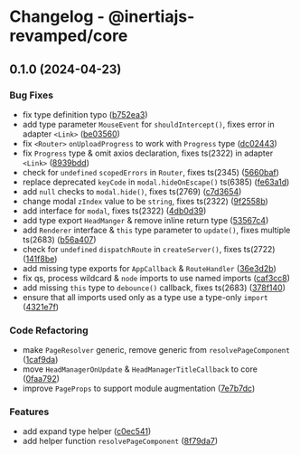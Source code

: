 # Changelog - @inertiajs-revamped/core

## 0.1.0 (2024-04-23)

### Bug Fixes

- fix type definition typo ([b752ea3](https://github.com/inertiajs-revamped/inertia/commit/b752ea3))
- add type parameter `MouseEvent` for `shouldIntercept()`, fixes error in adapter `<Link>` ([be03560](https://github.com/inertiajs-revamped/inertia/commit/be03560))
- fix `<Router>` `onUploadProgress` to work with `Progress` type ([dc02443](https://github.com/inertiajs-revamped/inertia/commit/dc02443))
- fix `Progress` type & omit axios declaration, fixes ts(2322) in adapter `<Link>` ([8939bdd](https://github.com/inertiajs-revamped/inertia/commit/8939bdd))
- check for `undefined` `scopedErrors` in `Router`, fixes ts(2345) ([5660baf](https://github.com/inertiajs-revamped/inertia/commit/5660baf))
- replace deprecated `keyCode` in `modal.hideOnEscape()` ts(6385) ([fe63a1d](https://github.com/inertiajs-revamped/inertia/commit/fe63a1d))
- add `null` checks to `modal.hide()`, fixes ts(2769) ([c7d3654](https://github.com/inertiajs-revamped/inertia/commit/c7d3654))
- change modal `zIndex` value to be `string`, fixes ts(2322) ([9f2558b](https://github.com/inertiajs-revamped/inertia/commit/9f2558b))
- add interface for `modal`, fixes ts(2322) ([4db0d39](https://github.com/inertiajs-revamped/inertia/commit/4db0d39))
- add type export `HeadManger` & remove inline return type ([53567c4](https://github.com/inertiajs-revamped/inertia/commit/53567c4))
- add `Renderer` interface & `this` type parameter to `update()`, fixes multiple ts(2683) ([b56a407](https://github.com/inertiajs-revamped/inertia/commit/b56a407))
- check for `undefined` `dispatchRoute` in `createServer()`, fixes ts(2722) ([141f8be](https://github.com/inertiajs-revamped/inertia/commit/141f8be))
- add missing type exports for `AppCallback` & `RouteHandler` ([36e3d2b](https://github.com/inertiajs-revamped/inertia/commit/36e3d2b))
- fix qs, process wildcard & `node` imports to use named imports ([caf3cc8](https://github.com/inertiajs-revamped/inertia/commit/caf3cc8))
- add missing `this` type to `debounce()` callback, fixes ts(2683) ([378f140](https://github.com/inertiajs-revamped/inertia/commit/378f140))
- ensure that all imports used only as a type use a type-only `import` ([4321e7f](https://github.com/inertiajs-revamped/inertia/commit/4321e7f))

### Code Refactoring

- make `PageResolver` generic, remove generic from `resolvePageComponent` ([1caf9da](https://github.com/inertiajs-revamped/inertia/commit/1caf9da))
- move `HeadManagerOnUpdate` & `HeadManagerTitleCallback` to core ([0faa792](https://github.com/inertiajs-revamped/inertia/commit/0faa792))
- improve `PageProps` to support module augmentation ([7e7b7dc](https://github.com/inertiajs-revamped/inertia/commit/7e7b7dc))

### Features

- add expand type helper ([c0ec541](https://github.com/inertiajs-revamped/inertia/commit/c0ec541))
- add helper function `resolvePageComponent` ([8f79da7](https://github.com/inertiajs-revamped/inertia/commit/8f79da7))
